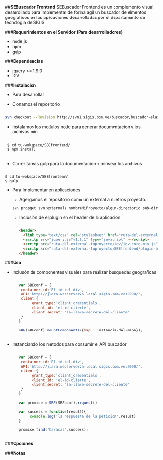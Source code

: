 
##**SEBuscador Frontend**
SEBuscador Frontend es un complemento visual desarrollado para implementar de forma agil un buscador de elmentos geograficos en las aplicaciones desarrolladas por el departamento de tecnologia de SIGIS 

###**Requerimientos en el Servidor (Para desarrolladores)**

 * node js
 * npm
 * gulp

###**Dependencias**

 * jquery >= 1.9.0
 * IGV

###**Instalacion**

 * Para desarrollar
 
  * Clonamos el repositorio

   ```sh
   
   svn checkout --Revision http://svn1.sigis.com.ve/buscador/buscador-elasticsearch/SBEfrontend
   
   ```
   * Instalamos los modulos node para generar documentacion y los archivos min
   
  ```sh
  
   $ cd tu-wokspace/SBEfrontend/
   $ npm install
   
  ```
  
   * Correr tareas gulp para la documentacion y minsear los archivos
   
   ```
   
   $ cd tu-wokspace/SBEfrontend/
   $ gulp
   
   ```

* Para Implementar en aplicaciones
 
  * Agergamos el repositorio como un external a nuetros proyecto.

   ```sh
   svn propget svn:externals nombreMiProyecto/algun-directorio sub-directorio-de-los-external http://svn1.sigis.com.ve/buscador/buscador-elasticsearch/SBEfrontend
   ```
   
  * Inclusión de el plugin en el header de la aplicacion
   
   ```html
   
      <header>
        <link type="text/css" rel="stylesheet" href="ruta-del-external-tuproyecto/SBEfrontend/plugin-buscador.min.css" />
        <scritp src="jquery.js?v1.9.1" type="javscript" ></script>
        <scritp src="ruta-del-external-tuproyecto/igv/igv.core.min.js" type="javscript" ></script>
        <scritp src="ruta-del-external-tuproyecto/SBEfrontend/plugin-buscador.min.js" type="javscript" ></script>
      </header>
   
   ```

###**Uso**

- Inclusón de componentes visuales para realizar busquedas geograficas

   ```javascript
   
      var SBEconf = {
       container_id:'El-id-del-div',
       API:'http://jlara.webserver2a-local.sigis.com.ve:9090/',
       client:{
            grant_type:'client_credentials',
            client_id: 'el-id-cliente',
            client_secret: 'la-llave-secrete-del-cliente'
       }
      }
      
      SBE(SBEconf).mountComponents({map : instancia-del-mapa});
      
   ```

- Instanciando los metodos para consumir el API buscador

   ```javascript
   
      var SBEconf = {
       container_id:'El-id-del-div',
       API:'http://jlara.webserver2a-local.sigis.com.ve:9090/',
       client:{
            grant_type:'client_credentials',
            client_id: 'el-id-cliente',
            client_secret: 'la-llave-secrete-del-cliente'
       }
      }
      
      var promise = SBE(SBEconf).request();
      
      var success = function(result){
           console.log('la respuesta de la peticion',result)
      }
      
      promise.find('Caracas',success);
      
   ```

###**Opciones**

###**Notas**
